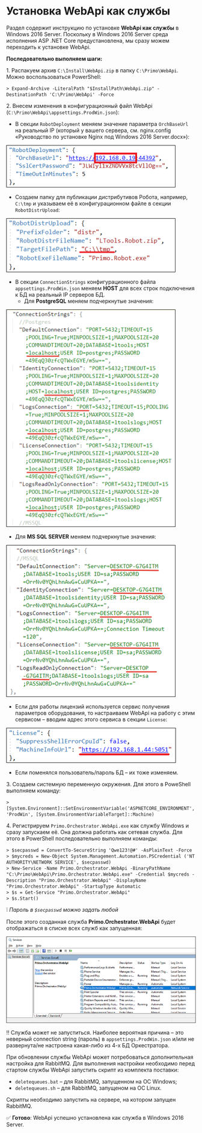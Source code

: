 # Установка WebApi как службы

Раздел содержит инструкцию по установке **WebApi как службы** в Windows 2016 Server. Поскольку в Windows 2016 Server среда исполнения ASP .NET Core предустановлена, мы сразу можем переходить к установке WebApi. 

**Последовательно выполняем шаги:**

1\. Распакуем архив `C:\Install\WebApi.zip` в папку `C:\Primo\WebApi`. Можно воспользоваться PowerShell:
```
> Expand-Archive -LiteralPath "$InstallPath\WebApi.zip" -DestinationPath 'C:\Primo\WebApi' -Force
```
2\. Внесем изменения в конфигурационный файл WebApi (`C:\Primo\WebApi\appsettings.ProdWin.json`):
* В секции `RobotDeployment` меняем значение параметра `OrchBaseUrl` на реальный IP (который у вашего сервера, см. nginx.config «Руководство по установке Nginx под Windows 2016 Server.docx»):

![](<../../../.gitbook/assets/install-webapi-as-service-1.png>)

* Создаем папку для публикации дистрибутивов Робота, например, `C:\tmp` и указываем её в конфигурационном файле в секции `RobotDistrUpload`:

![](<../../../.gitbook/assets/install-webapi-as-service-2.png>)

* В секции `ConnectionStrings` конфигурационного файла `appsettings.ProdWin.json` меняем **HOST** для всех строк подключения к БД на реальный IP серверов БД.
  * Для **PostgreSQL** меняем подчеркнутые значения:

![](<../../../.gitbook/assets/install-webapi-as-service-3.png>)

  * Для **MS SQL SERVER** меняем подчеркнутые значения:

![](<../../../.gitbook/assets/install-webapi-as-service-4.png>)

* Если для работы лицензий используется сервис получения параметров оборудования, то настраиваем WebApi на работу с этим сервисом – вводим адрес этого сервиса в секции `License`:

![](<../../../.gitbook/assets/install-webapi-as-service-5.png>)
 
* Если поменялся пользователь/пароль БД – их тоже изменяем.

3\. Создаем системную переменную окружения. Для этого в PoweShell выполняем команду:
```
> [System.Environment]::SetEnvironmentVariable('ASPNETCORE_ENVIRONMENT', 'ProdWin', [System.EnvironmentVariableTarget]::Machine)
```

4\. Регистрируем `Primo.Orchestrator.WebApi.exe` как службу Windows и сразу запускаем её. Она должна работать как сетевая служба. Для этого в PowerShell последовательно выполняем команды:
```
> $secpasswd = ConvertTo-SecureString 'Qwe123!@#' -AsPlainText -Force 
> $mycreds = New-Object System.Management.Automation.PSCredential ('NT AUTHORITY\NETWORK SERVICE', $secpasswd)  
> New-Service -Name Primo.Orchestrator.WebApi -BinaryPathName "C:\Primo\WebApi\Primo.Orchestrator.WebApi.exe" -Credential $mycreds -Description "Primo.Orchestrator.WebApi" -DisplayName "Primo.Orchestrator.WebApi" -StartupType Automatic 
> $s = Get-Service "Primo.Orchestrator.WebApi"
> $s.Start()
```
:grey_exclamation: *Пароль в `$secpasswd` можно задать любой*

После этого созданная служба **Primo.Orchestrator.WebApi** будет отображаться в списке всех служб как запущенная:

![](<../../../.gitbook/assets/install-webapi-as-service-6.png>)
 
:bangbang: Служба может не запуститься. Наиболее вероятная причина – это неверный connection string (пароль) в `appsettings.ProdWin.json` и/или не развернута/не настроена какая-либо из 4-х БД Оркестратора.

При обновлении службы WebApi может потребоваться дополнительная настройка для RabbitMQ. Для выполнения настройки необходимо перед стартом службы WebApi запустить скрипт из комплекта поставки: 
* `deletequeues.bat` – для RabbitMQ, запущенном на ОС Windows; 
* `deletequeues.sh` – для RabbitMQ, запущеном на ОС Linux. 
 
Скрипты необходимо запустить на сервере, на котором запущен RabbitMQ. 

:white_check_mark: **Готово**: WebApi успешно установлена как служба в Windows 2016 Server. 
